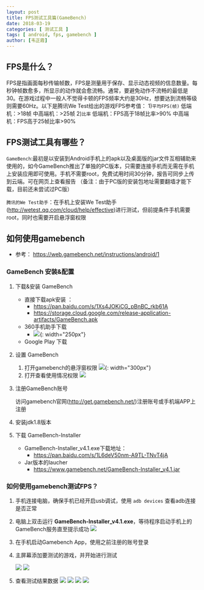 ```yaml
---
layout: post
title: FPS测试工具篇(GameBench)
date: 2018-03-19
categories: [ 测试工具 ]
tags: [ android, fps, gamebench ]
author: [韦正霞]
---
```



## FPS是什么？

FPS是指画面每秒传输帧数，FPS是测量用于保存、显示动态视频的信息数量。每秒钟帧数愈多，所显示的动作就会愈流畅。通常，要避免动作不流畅的最低是30。在游戏过程中一般人不觉得卡顿的FPS频率大约是30Hz，想要达到流畅等级则需要60Hz。以下是腾讯We Test给出的游戏FPS参考值：
1)`平均FPS(帧)`
低端机：>18帧
中高端机：>25帧
2)`比率`
低端机：FPS高于18帧比率>90%
中高端机：FPS高于25帧比率>90%

## FPS测试工具有哪些？

`GameBench`:最初是以安装到Android手机上的apk以及桌面版的jar文件互相辅助来使用的，如今GameBench推出了单独的PC版本，只需要连接手机而无需在手机上安装应用即可使用。手机不需要root，免费试用时间30分钟，报告可同步上传到云端。可在网页上查看报告
（备注：由于PC版的安装包地址需要翻墙才能下载，目前还未尝试过PC版）

`腾讯的We Test助手`：在手机上安装We Test助手(<http://wetest.qq.com/cloud/help/effective>)进行测试，但前提条件手机需要root，同时也需要开启悬浮窗权限



## 如何使用gamebench

* 参考： <https://web.gamebench.net/instructions/android/1>

### GameBench 安装&配置

1. 下载&安装 GameBench

    * 直接下载apk安装 ：
      * <https://pan.baidu.com/s/1Xs4JOKiCG_pBnBC_rkb61A>
      * <https://storage.cloud.google.com/release-application-artifacts/GameBench.apk>
    * 360手机助手下载
      * ![](搜索下载gamebench.png){: width="250px"}
    * Google Play 下载

2. 设置 GameBench

    1. 打开gamebench的悬浮窗权限
        ![](开启悬浮窗权限.png){: width="300px"}
    2. 打开查看使用情况权限
        ![](statpermission.png)


3. 注册GameBench账号

    访问gamebench官网(<http://get.gamebench.net/>)注册账号或手机端APP上注册


4. 安装jdk1.8版本

5. 下载 GameBench-Installer 

    * GameBench-Installer_v4.1.exe下载地址：
      * <https://pan.baidu.com/s/1L6deV50nm-A9TL-TNvT4jA>
    * Jar版本的laucher
      * <https://www.gamebench.net/GameBench-Installer_v4.1.jar>


### 如何使用gamebench测试FPS？

1. 手机连接电脑，确保手机已经开启usb调试，使用 `adb devices` 查看adb连接是否正常
2. 电脑上双击运行 __GameBench-Installer_v4.1.exe__，等待程序启动手机上的GameBench服务直至提示成功
    ![](启动gamebench服务.png)

3. 在手机启动Gamebench App，使用之前注册的账号登录

4. 主屏幕添加要测试的游戏，并开始进行测试

    ![](gamebench添加测试应用启动测试.png)
    ![](游戏内fps测试展示.png)

4. 查看测试结果数据
    ![](测试结果截图1.jpg)
    ![](测试结果截图2.jpg)
    ![](测试结果截图3.png)
    ![](测试结果截图4.png)

